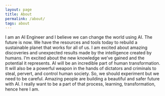 ```yaml
---
layout: page
title: About
permalink: /about/
tags: about
---
```


I am an AI Engineer and I believe we can change the world using AI. The future is now. We have the resources and tools today to rebuild a sustainable planet that works for all of us. I am excited about amazing discoveries and unexpected results made by the intelligence created by humans. I’m excited about the new knowledge we’ve gained and the potential it represents. AI will be an incredible part of human transformation. It will also be a powerful weapon in the hands of dictators and criminals to steal, pervert, and control human society. So, we should experiment but we need to be careful. Amazing people are building a beautiful and safer future with AI. I really want to be a part of that process, learning, transformation, hence here I am. 
